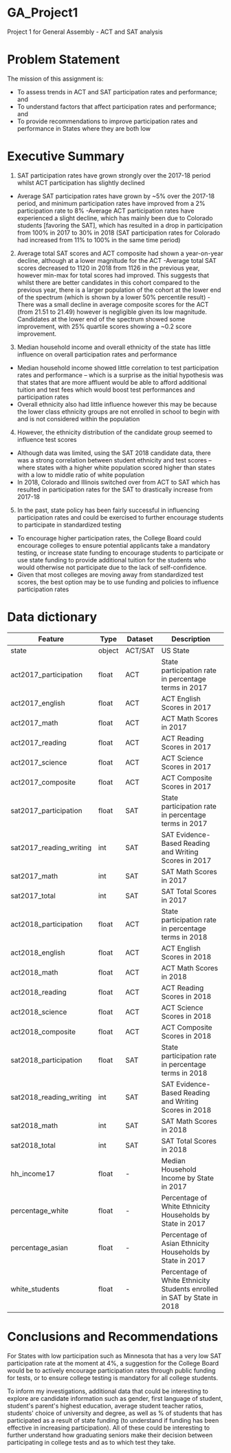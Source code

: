 # GA_Project1
Project 1 for General Assembly - ACT and SAT analysis

# Problem Statement

The mission of this assignment is:

- To assess trends in ACT and SAT participation rates and performance; and
- To understand factors that affect participation rates and performance; and
- To provide recommendations to improve participation rates and performance in States where they are both low

# Executive Summary

1. SAT participation rates have grown strongly over the 2017-18 period whilst ACT participation has slightly declined
- Average SAT participation rates have grown by ~5% over the 2017-18 period, and minimum participation rates have improved from a 2% participation rate to 8%
-Average ACT participation rates have experienced a slight decline, which has mainly been due to Colorado students [favoring the SAT], which has resulted in a drop in participation from 100% in 2017 to 30% in 2018 (SAT participation rates for Colorado had increased from 11% to 100% in the same time period)

2. Average total SAT scores and ACT composite had shown a year-on-year decline, although at a lower magnitude for the ACT
-Average total SAT scores decreased to 1120 in 2018 from 1126 in the previous year, however min-max for total scores had improved. This suggests that whilst there are better candidates in this cohort compared to the previous year, there is a larger population of the cohort at the lower end of the spectrum (which is shown by a lower 50% percentile result)
-There was a small decline in average composite scores for the ACT (from 21.51 to 21.49) however is negligible given its low magnitude. Candidates at the lower end of the spectrum showed some improvement, with 25% quartile scores showing a ~0.2 score improvement.

3. Median household income and overall ethnicity of the state has little influence on overall participation rates and performance
- Median household income showed little correlation to test participation rates and performance – which is a surprise as the initial hypothesis was that states that are more affluent would be able to afford additional tuition and test fees which would boost test performances and participation rates
- Overall ethnicity also had little influence however this may be because the lower class ethnicity groups are not enrolled in school to begin with and is not considered within the population

4. However, the ethnicity distribution of the candidate group seemed to influence test scores
- Although data was limited, using the SAT 2018 candidate data, there was a strong correlation between student ethnicity and test scores – where states with a higher white population scored higher than states with a low to middle ratio of white population
- In 2018, Colorado and Illinois switched over from ACT to SAT which has resulted in participation rates for the SAT to drastically increase from 2017-18


5. In the past, state policy has been fairly successful in influencing participation rates and could be exercised to further encourage students to participate in standardized testing
- To encourage higher participation rates, the College Board could encourage colleges to ensure potential applicants take a mandatory testing, or increase state funding to encourage students to participate or use state funding to provide additional tuition for the students who would otherwise not participate due to the lack of self-confidence.
- Given that most colleges are moving away from standardized test scores, the best option may be to use funding and policies to influence participation rates

# Data dictionary
|Feature|Type|Dataset|Description|
|---|---|---|---|
|state|object|ACT/SAT|US State|
|act2017_participation|float|ACT|State participation rate in percentage terms in 2017|
|act2017_english|float|ACT|ACT English Scores in 2017|
|act2017_math|float|ACT|ACT Math Scores in 2017|
|act2017_reading|float|ACT|ACT Reading Scores in 2017|
|act2017_science|float|ACT|ACT Science Scores in 2017|
|act2017_composite|float|ACT|ACT Composite Scores in 2017|
|sat2017_participation|float|SAT|State participation rate in percentage terms in 2017|
|sat2017_reading_writing|int|SAT|SAT Evidence-Based Reading and Writing Scores in 2017|
|sat2017_math|int|SAT|SAT Math Scores in 2017|
|sat2017_total|int|SAT|SAT Total Scores in 2017|
|act2018_participation|float|ACT|State participation rate in percentage terms in 2018|
|act2018_english|float|ACT|ACT English Scores in 2018|
|act2018_math|float|ACT|ACT Math Scores in 2018|
|act2018_reading|float|ACT|ACT Reading Scores in 2018|
|act2018_science|float|ACT|ACT Science Scores in 2018|
|act2018_composite|float|ACT|ACT Composite Scores in 2018|
|sat2018_participation|float|SAT|State participation rate in percentage terms in 2018|
|sat2018_reading_writing|int|SAT|SAT Evidence-Based Reading and Writing Scores in 2018|
|sat2018_math|int|SAT|SAT Math Scores in 2018|
|sat2018_total|int|SAT|SAT Total Scores in 2018|
|hh_income17|float|-|Median Household Income by State in 2017|
|percentage_white|float|-|Percentage of White Ethnicity Households by State in 2017|
|percentage_asian|float|-|Percentage of Asian Ethnicity Households by State in 2017|
|white_students|float|-|Percentage of White Ethnicity Students enrolled in SAT by State in 2018|

# Conclusions and Recommendations

For States with low participation such as Minnesota that has a very low SAT participation rate at the moment at 4%, a suggestion for the College Board would be to actively encourage participation rates through public funding for tests, or to ensure college testing is mandatory for all college students.

To inform my investigations, additional data that could be interesting to explore are candidate information such as gender, first language of student, student's parent's highest education, average student teacher ratios, students' choice of university and degree, as well as % of students that has participated as a result of state funding (to understand if funding has been effective in increasing participation). All of these could be interesting to further understand how graduating seniors make their decision between participating in college tests and as to which test they take.
